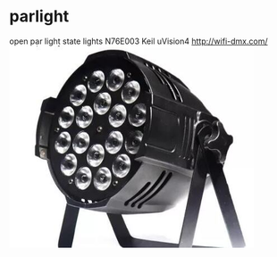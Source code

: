 # parlight
open par light  state lights N76E003 Keil uVision4
http://wifi-dmx.com/
![](https://github.com/WIFI-DMX/parlight/blob/master/picture/PAR.jpg)
